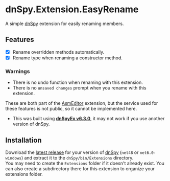 dnSpy.Extension.EasyRename
==========================

A simple [dnSpy] extension for easily renaming members.

## Features
- [x] Rename overridden methods automatically.
- [x] Rename type when renaming a constructor method.

### Warnings
* There is no undo function when renaming with this extension.
* There is no `unsaved changes` prompt when you rename with this extension.

These are both part of the [AsmEditor](https://github.com/dnSpyEx/dnSpy/tree/master/Extensions/dnSpy.AsmEditor) extension, but the service used for these features is not public, so it cannot be implemented here.
* This was built using [**dnSpyEx v6.3.0**](https://github.com/dnSpyEx/dnSpy/releases/tag/v6.3.0), it may not work if you use another version of dnSpy.

## Installation
Download the [latest release](https://github.com/puff/dnSpy.Extension.EasyRename/releases/latest) for your version of [dnSpy] (`net48` or `net6.0-windows`) and extract it to the `dnSpy/bin/Extensions` directory. \
You may need to create the `Extensions` folder if it doesn't already exist. You can also create a subdirectory there for this extension to organize your extensions folder.

[dnSpy]:https://github.com/dnSpyEx/dnSpy
